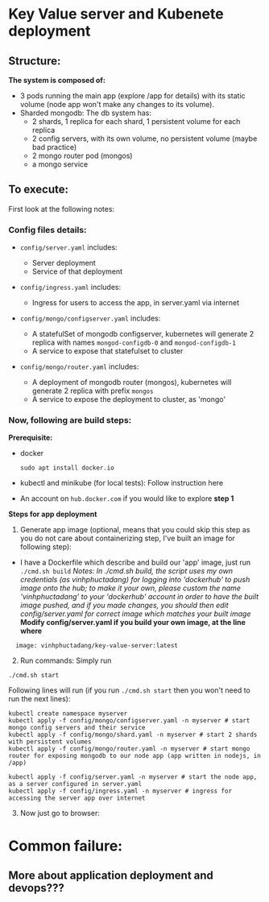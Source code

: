 # Key Value server and Kubenete deployment

## Structure:

**The system is composed of:**
- 3 pods running the main app (explore /app for details) with its static volume (node app won't make any changes to its volume).
- Sharded mongodb:
  The db system has:
  - 2 shards, 1 replica for each shard, 1 persistent volume for each replica
  - 2 config servers, with its own volume, no persistent volume (maybe bad practice)
  - 2 mongo router pod (mongos)
  - a mongo service

## To execute:
First look at the following notes:
### Config files details:

- ``config/server.yaml`` includes:
  - Server deployment
  - Service of that deployment

- ``config/ingress.yaml`` includes:
  - Ingress for users to access the app, in server.yaml via internet

- ``config/mongo/configserver.yaml`` includes:
  - A statefulSet of mongodb configserver, kubernetes will generate 2 replica with names ``mongod-configdb-0`` and ``mongod-configdb-1``
  - A service to expose that statefulset to cluster
- ``config/mongo/router.yaml`` includes:
  - A deployment of mongodb router (mongos), kubernetes will generate 2 replica with prefix ``mongos``
  - A service to expose the deployment to cluster, as 'mongo'
### Now, following are build steps:
**Prerequisite:**
- docker

  ``sudo apt install docker.io``

- kubectl and minikube (for local tests):
  Follow instruction here

- An account on ``hub.docker.com`` if you would like to explore **step 1**

**Steps for app deployment**
1. Generate app image (optional, means that you could skip this step as you do not care about containerizing step, I've built an image for following step):
  - I have a Dockerfile which describe and build our 'app' image, just run ``./cmd.sh build``
  *Notes: In ./cmd.sh build, the script uses my own credentials (as vinhphuctadang) for logging into 'dockerhub' to push image onto the hub; to make it your own, please custom the name 'vinhphuctadang' to your 'dockerhub' account in order to have the built image pushed, and if you made changes, you should then edit config/server.yaml for correct image which matches your built image*
  **Modify config/server.yaml if you build your own image, at the line where**
```
  image: vinhphuctadang/key-value-server:latest
```
2. Run commands:
Simply run
```
./cmd.sh start
```

Following lines will run (if you run ``./cmd.sh start`` then you won't need to run the next lines):
```
kubectl create namespace myserver
kubectl apply -f config/mongo/configserver.yaml -n myserver # start mongo config servers and their service
kubectl apply -f config/mongo/shard.yaml -n myserver # start 2 shards with persistent volumes
kubectl apply -f config/mongo/router.yaml -n myserver # start mongo router for exposing mongodb to our node app (app written in nodejs, in /app)

kubectl apply -f config/server.yaml -n myserver # start the node app, as a server configured in server.yaml
kubectl apply -f config/ingress.yaml -n myserver # ingress for accessing the server app over internet
```
3. Now just go to browser:


# Common failure:

## More about application deployment and devops???
